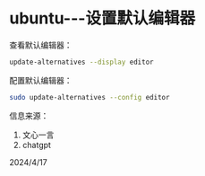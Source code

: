 # ubuntu---设置默认编辑器

查看默认编辑器：  
```bash
update-alternatives --display editor
```

配置默认编辑器：  
```bash
sudo update-alternatives --config editor
```

信息来源：  
1. 文心一言
2. chatgpt


2024/4/17  
